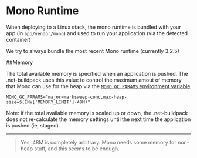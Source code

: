 # Mono Runtime

When deploying to a Linux stack, the mono runtime is bundled with your app (in `app/vendor/mono`) and used to run your application (via the detected container)

We try to always bundle the most recent Mono runtime (currently 3.2.5)

##Memory

The total available memory is specified when an application is pushed. The .net-buildpack uses this value to control the maximum amout of memory that Mono can use for the heap via the [`MONO_GC_PARAMS` environment variable](http://www.mono-project.com/Release_Notes_Mono_2.8#Configuration)

`MONO_GC_PARAMS="major=marksweep-conc,max-heap-size=$(ENV['MEMORY_LIMIT']-48M)"`

Note: if the total available memory is scaled up or down, the .net-buildpack does not re-calculate the  memory settings until the next time the application is pushed (ie, staged).

----
> Yes, 48M is completely arbitrary.  Mono needs some memory for non-heap stuff, and this seems to be enough.
